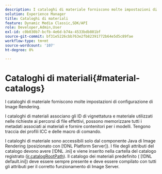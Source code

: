```yaml
---
description: I cataloghi di materiale forniscono molte impostazioni di configurazione di Image Rendering.
solution: Experience Manager
title: Cataloghi di materiali
feature: Dynamic Media Classic,SDK/API
role: Developer,Admin,User
exl-id: c0b030b7-bcfb-4e6d-b74a-4533bdb801bf
source-git-commit: bf31e5226cbb763e2fb82391772b64e5d5c89fae
workflow-type: tm+mt
source-wordcount: '107'
ht-degree: 0%

---
```


# Cataloghi di materiali{#material-catalogs}

I cataloghi di materiale forniscono molte impostazioni di configurazione di Image Rendering.

I cataloghi di materiali associano gli ID di vignettatura e materiale utilizzati nelle richieste ai percorsi di file effettivi, possono memorizzare tutti i metadati associati ai materiali e fornire contenitori per i modelli. Tengono traccia dei profili ICC e delle macro di comando.

I cataloghi di materiale sono accessibili solo dal componente Java di Image Rendering (posizionato con [!DNL Platform Server]). I file degli attributi del catalogo devono avere [!DNL .ini] e viene inserito nella cartella del catalogo registrato ([ir.catalogRootPath](../../../../../../ir-api/server-admin/image-rendering-api-ref/c-ir-server-administration/c-ir-configuration-settings-reference/c-ir-catalog-folder.md#concept-1c1d308112054bb99e3895c3fb8ca5f7)). Il catalogo dei materiali predefinito ( [!DNL default.ini]) deve essere sempre presente e deve essere compilato con tutti gli attributi per il corretto funzionamento di Image Server.
